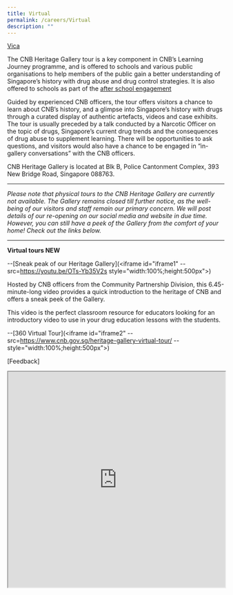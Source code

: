 ```yaml
---
title: Virtual
permalink: /careers/Virtual
description: ""
---
```


[Vica](https://webchat.vica.gov.sg/static/js/chat.js)

The CNB Heritage Gallery tour is a key component in CNB’s Learning Journey programme, and is offered to schools and various public organisations to help members of the public gain a better understanding of Singapore’s history with drug abuse and drug control strategies. It is also offered to schools as part of the [after school engagement](https://www.cnb.gov.sg/educational-resources/core-programmes/after-school-engagement-programme)

Guided by experienced CNB officers, the tour offers visitors a chance to learn about CNB’s history, and a glimpse into Singapore’s history with drugs through a curated display of authentic artefacts, videos and case exhibits. The tour is usually preceded by a talk conducted by a Narcotic Officer on the topic of drugs, Singapore’s current drug trends and the consequences of drug abuse to supplement learning. There will be opportunities to ask questions, and visitors would also have a chance to be engaged in “in-gallery conversations” with the CNB officers.

CNB Heritage Gallery is located at Blk B, Police Cantonment Complex, 393 New Bridge Road, Singapore 088763.
______
*Please note that physical tours to the CNB Heritage Gallery are currently not available. The Gallery remains closed till further notice, as the well-being of our visitors and staff remain our primary concern. We will post details of our re-opening on our social media and website in due time. However, you can still have a peek of the Gallery from the comfort of your home! Check out the links below.*
_________

**Virtual tours NEW**

--[Sneak peak of our Heritage Gallery](<iframe id="iframe1" --src=https://youtu.be/OTs-Yb35V2s style="width:100%;height:500px"></iframe>)

Hosted by CNB officers from the Community Partnership Division, this 6.45-minute-long video provides a quick introduction to the heritage of CNB and offers a sneak peek of the Gallery.

This video is the perfect classroom resource for educators looking for an introductory video to use in your drug education lessons with the students.

--[360 Virtual Tour](<iframe id="iframe2" --src=https://www.cnb.gov.sg/heritage-gallery-virtual-tour/ --style="width:100%;height:500px"></iframe>)


[Feedback]
<iframe id="iframe3" src=https://form.gov.sg/629dcaccfcba250012b5909b style="width:100%;height:500px"></iframe>